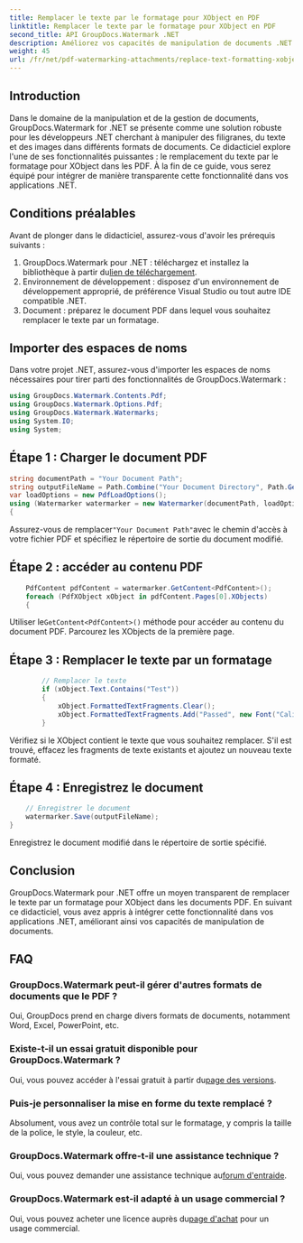 ```yaml
---
title: Remplacer le texte par le formatage pour XObject en PDF
linktitle: Remplacer le texte par le formatage pour XObject en PDF
second_title: API GroupDocs.Watermark .NET
description: Améliorez vos capacités de manipulation de documents .NET avec GroupDocs Watermark for .NET. Apprenez à remplacer le texte par un formatage dans des PDF sans effort.
weight: 45
url: /fr/net/pdf-watermarking-attachments/replace-text-formatting-xobject-pdf/
---
```

## Introduction
Dans le domaine de la manipulation et de la gestion de documents, GroupDocs.Watermark for .NET se présente comme une solution robuste pour les développeurs .NET cherchant à manipuler des filigranes, du texte et des images dans différents formats de documents. Ce didacticiel explore l'une de ses fonctionnalités puissantes : le remplacement du texte par le formatage pour XObject dans les PDF. À la fin de ce guide, vous serez équipé pour intégrer de manière transparente cette fonctionnalité dans vos applications .NET.
## Conditions préalables
Avant de plonger dans le didacticiel, assurez-vous d'avoir les prérequis suivants :
1.  GroupDocs.Watermark pour .NET : téléchargez et installez la bibliothèque à partir du[lien de téléchargement](https://releases.groupdocs.com/Watermark/net/).
2. Environnement de développement : disposez d'un environnement de développement approprié, de préférence Visual Studio ou tout autre IDE compatible .NET.
3. Document : préparez le document PDF dans lequel vous souhaitez remplacer le texte par un formatage.

## Importer des espaces de noms
Dans votre projet .NET, assurez-vous d'importer les espaces de noms nécessaires pour tirer parti des fonctionnalités de GroupDocs.Watermark :
```csharp
using GroupDocs.Watermark.Contents.Pdf;
using GroupDocs.Watermark.Options.Pdf;
using GroupDocs.Watermark.Watermarks;
using System.IO;
using System;
```
## Étape 1 : Charger le document PDF
```csharp
string documentPath = "Your Document Path";
string outputFileName = Path.Combine("Your Document Directory", Path.GetFileName(documentPath));
var loadOptions = new PdfLoadOptions();
using (Watermarker watermarker = new Watermarker(documentPath, loadOptions))
{
```
 Assurez-vous de remplacer`"Your Document Path"`avec le chemin d'accès à votre fichier PDF et spécifiez le répertoire de sortie du document modifié.
## Étape 2 : accéder au contenu PDF
```csharp
    PdfContent pdfContent = watermarker.GetContent<PdfContent>();
    foreach (PdfXObject xObject in pdfContent.Pages[0].XObjects)
    {
```
 Utiliser le`GetContent<PdfContent>()` méthode pour accéder au contenu du document PDF. Parcourez les XObjects de la première page.
## Étape 3 : Remplacer le texte par un formatage
```csharp
        // Remplacer le texte
        if (xObject.Text.Contains("Test"))
        {
            xObject.FormattedTextFragments.Clear();
            xObject.FormattedTextFragments.Add("Passed", new Font("Calibri", 19, FontStyle.Bold), Color.Red, Color.Aqua);
        }
```
Vérifiez si le XObject contient le texte que vous souhaitez remplacer. S'il est trouvé, effacez les fragments de texte existants et ajoutez un nouveau texte formaté.
## Étape 4 : Enregistrez le document
```csharp
    // Enregistrer le document
    watermarker.Save(outputFileName);
}
```
Enregistrez le document modifié dans le répertoire de sortie spécifié.

## Conclusion
GroupDocs.Watermark pour .NET offre un moyen transparent de remplacer le texte par un formatage pour XObject dans les documents PDF. En suivant ce didacticiel, vous avez appris à intégrer cette fonctionnalité dans vos applications .NET, améliorant ainsi vos capacités de manipulation de documents.
## FAQ
### GroupDocs.Watermark peut-il gérer d'autres formats de documents que le PDF ?
Oui, GroupDocs prend en charge divers formats de documents, notamment Word, Excel, PowerPoint, etc.
### Existe-t-il un essai gratuit disponible pour GroupDocs.Watermark ?
 Oui, vous pouvez accéder à l'essai gratuit à partir du[page des versions](https://releases.groupdocs.com/).
### Puis-je personnaliser la mise en forme du texte remplacé ?
Absolument, vous avez un contrôle total sur le formatage, y compris la taille de la police, le style, la couleur, etc.
### GroupDocs.Watermark offre-t-il une assistance technique ?
 Oui, vous pouvez demander une assistance technique au[forum d'entraide](https://forum.groupdocs.com/c/watermark/19).
### GroupDocs.Watermark est-il adapté à un usage commercial ?
 Oui, vous pouvez acheter une licence auprès du[page d'achat](https://purchase.groupdocs.com/buy) pour un usage commercial.